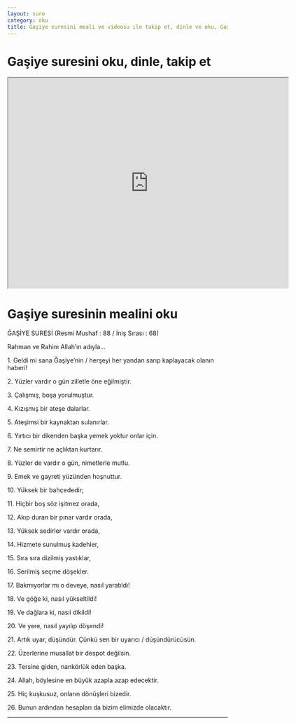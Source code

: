 ```yaml
---
layout: sure
category: oku
title: Gaşiye suresini meali ve videosu ile takip et, dinle ve oku, Gaşiye dinle, Gaşiye meali.
---
```


<div class="container">
  <div class="row">
    <div class="col-lg-12">
      <h1>Gaşiye suresini oku, dinle, takip et</h1>
      <div class="div-youtube-embed">
        <iframe width="640" height="480" src="https://www.youtube.com/embed/http://">frameborder="0" allowfullscreen></iframe>
      </div>
    </div>
  </div>

  <div class="row">
    <div class="col-lg-12">
      <h1>Gaşiye suresinin mealini oku</h1>
      <div><p>ĞAŞİYE SURESİ (Resmi Mushaf : 88 / İniş Sırası : 68)</p><p>Rahman ve Rahim Allah’ın adıyla…</p><p></p><p></p><p>1. Geldi mi sana Ğaşiye’nin / herşeyi her yandan sarıp kaplayacak olanın haberi!</p><p></p><p></p><p>2. Yüzler vardır o gün zilletle öne eğilmiştir.</p><p></p><p></p><p>3. Çalışmış, boşa yorulmuştur.</p><p></p><p></p><p>4. Kızışmış bir ateşe dalarlar.</p><p></p><p></p><p>5. Ateşimsi bir kaynaktan sulanırlar.</p><p></p><p></p><p>6. Yırtıcı bir dikenden başka yemek yoktur onlar için.</p><p></p><p></p><p>7. Ne semirtir ne açlıktan kurtarır.</p><p></p><p></p><p>8. Yüzler de vardır o gün, nimetlerle mutlu.</p><p></p><p></p><p>9. Emek ve gayreti yüzünden hoşnuttur.</p><p></p><p></p><p>10. Yüksek bir bahçededir;</p><p></p><p></p><p>11. Hiçbir boş söz işitmez orada,</p><p></p><p></p><p>12. Akıp duran bir pınar vardır orada,</p><p></p><p></p><p>13. Yüksek sedirler vardır orada,</p><p></p><p></p><p>14. Hizmete sunulmuş kadehler,</p><p></p><p></p><p>15. Sıra sıra dizilmiş yastıklar,</p><p></p><p></p><p>16. Serilmiş seçme döşekler.</p><p></p><p></p><p>17. Bakmıyorlar mı o deveye, nasıl yaratıldı!</p><p></p><p></p><p>18. Ve göğe ki, nasıl yükseltildi!</p><p></p><p></p><p>19. Ve dağlara ki, nasıl dikildi!</p><p></p><p></p><p>20. Ve yere, nasıl yayılıp döşendi!</p><p></p><p></p><p>21. Artık uyar, düşündür. Çünkü sen bir uyarıcı / düşündürücüsün.</p><p></p><p></p><p>22. Üzerlerine musallat bir despot değilsin.</p><p></p><p></p><p>23. Tersine giden, nankörlük eden başka.</p><p></p><p></p><p>24. Allah, böylesine en büyük azapla azap edecektir.</p><p></p><p></p><p>25. Hiç kuşkusuz, onların dönüşleri bizedir.</p><p></p><p></p><p>26. Bunun ardından hesapları da bizim elimizde olacaktır.</p><p></p><p></p><p></p><p></p></div>
    </div>
  </div>
</div>
<hr />